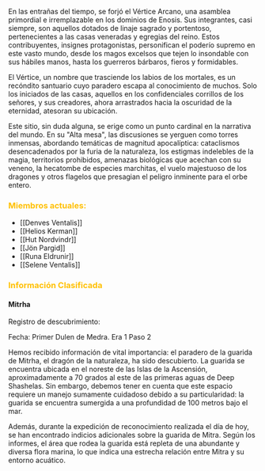 En las entrañas del tiempo, se forjó el Vértice Arcano, una asamblea primordial e irremplazable en los dominios de Enosis. Sus integrantes, casi siempre, son aquellos dotados de linaje sagrado y portentoso, pertenecientes a las casas veneradas y egregias del reino. Estos contribuyentes, insignes protagonistas, personifican el poderío supremo en este vasto mundo, desde los magos excelsos que tejen lo insondable con sus hábiles manos, hasta los guerreros bárbaros, fieros y formidables.

El Vértice, un nombre que trasciende los labios de los mortales, es un recóndito santuario cuyo paradero escapa al conocimiento de muchos. Solo los iniciados de las casas, aquellos en los confidenciales corrillos de los señores, y sus creadores, ahora arrastrados hacia la oscuridad de la eternidad, atesoran su ubicación.

Este sitio, sin duda alguna, se erige como un punto cardinal en la narrativa del mundo. En su "Alta mesa", las discusiones se yerguen como torres inmensas, abordando temáticas de magnitud apocalíptica: cataclismos desencadenados por la furia de la naturaleza, los estigmas indelebles de la magia, territorios prohibidos, amenazas biológicas que acechan con su veneno, la hecatombe de especies marchitas, el vuelo majestuoso de los dragones y otros flagelos que presagian el peligro inminente para el orbe entero.

### <font color="#ffc000">Miembros actuales:</font>
- [[Denves Ventalis]]
- [[Helios Kerman]]
- [[Hut Nordvindr]]
- [[Jön Pargid]]
- [[Runa Eldrunir]]
- [[Selene Ventalis]]


### <font color="#ffc000">Información Clasificada</font>

#### Mitrha
Registro de descubrimiento:

Fecha: Primer Dulen de Medra. Era 1 Paso 2

Hemos recibido información de vital importancia: el paradero de la guarida de Mitrha, el dragón de la naturaleza, ha sido descubierto. La guarida se encuentra ubicada en el noreste de las Islas de la Ascensión, aproximadamente a 70 grados al este de las primeras aguas de Deep Shashelas. Sin embargo, debemos tener en cuenta que este espacio requiere un manejo sumamente cuidadoso debido a su particularidad: la guarida se encuentra sumergida a una profundidad de 100 metros bajo el mar.

Además, durante la expedición de reconocimiento realizada el día de hoy, se han encontrado indicios adicionales sobre la guarida de Mitra. Según los informes, el área que rodea la guarida está repleta de una abundante y diversa flora marina, lo que indica una estrecha relación entre Mitra y su entorno acuático.

